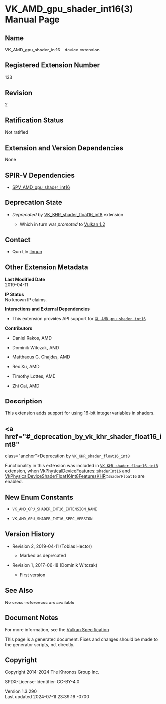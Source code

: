 # VK_AMD_gpu_shader_int16(3) Manual Page

## Name

VK_AMD_gpu_shader_int16 - device extension



## <a href="#_registered_extension_number" class="anchor"></a>Registered Extension Number

133

## <a href="#_revision" class="anchor"></a>Revision

2

## <a href="#_ratification_status" class="anchor"></a>Ratification Status

Not ratified

## <a href="#_extension_and_version_dependencies" class="anchor"></a>Extension and Version Dependencies

None

## <a href="#_spir_v_dependencies" class="anchor"></a>SPIR-V Dependencies

- [SPV_AMD_gpu_shader_int16](https://htmlpreview.github.io/?https://github.com/KhronosGroup/SPIRV-Registry/blob/main/extensions/AMD/SPV_AMD_gpu_shader_int16.html)

## <a href="#_deprecation_state" class="anchor"></a>Deprecation State

- *Deprecated* by
  [VK_KHR_shader_float16_int8](https://registry.khronos.org/vulkan/specs/1.3-extensions/man/html/VK_KHR_shader_float16_int8.html)
  extension

  - Which in turn was *promoted* to <a
    href="https://registry.khronos.org/vulkan/specs/1.3-extensions/html/vkspec.html#versions-1.2-promotions"
    target="_blank" rel="noopener">Vulkan 1.2</a>

## <a href="#_contact" class="anchor"></a>Contact

- Qun Lin <a
  href="https://github.com/KhronosGroup/Vulkan-Docs/issues/new?body=%5BVK_AMD_gpu_shader_int16%5D%20@linqun%0A*Here%20describe%20the%20issue%20or%20question%20you%20have%20about%20the%20VK_AMD_gpu_shader_int16%20extension*"
  target="_blank" rel="nofollow noopener"><em></em>linqun</a>

## <a href="#_other_extension_metadata" class="anchor"></a>Other Extension Metadata

**Last Modified Date**  
2019-04-11

**IP Status**  
No known IP claims.

**Interactions and External Dependencies**  
- This extension provides API support for
  [`GL_AMD_gpu_shader_int16`](https://registry.khronos.org/OpenGL/extensions/AMD/AMD_gpu_shader_int16.txt)

**Contributors**  
- Daniel Rakos, AMD

- Dominik Witczak, AMD

- Matthaeus G. Chajdas, AMD

- Rex Xu, AMD

- Timothy Lottes, AMD

- Zhi Cai, AMD

## <a href="#_description" class="anchor"></a>Description

This extension adds support for using 16-bit integer variables in
shaders.

## <a href="#_deprecation_by_vk_khr_shader_float16_int8"
class="anchor"></a>Deprecation by `VK_KHR_shader_float16_int8`

Functionality in this extension was included in
[`VK_KHR_shader_float16_int8`](https://registry.khronos.org/vulkan/specs/1.3-extensions/man/html/VK_KHR_shader_float16_int8.html)
extension, when
[VkPhysicalDeviceFeatures](https://registry.khronos.org/vulkan/specs/1.3-extensions/man/html/VkPhysicalDeviceFeatures.html)::`shaderInt16`
and
[VkPhysicalDeviceShaderFloat16Int8FeaturesKHR](https://registry.khronos.org/vulkan/specs/1.3-extensions/man/html/VkPhysicalDeviceShaderFloat16Int8FeaturesKHR.html)::`shaderFloat16`
are enabled.

## <a href="#_new_enum_constants" class="anchor"></a>New Enum Constants

- `VK_AMD_GPU_SHADER_INT16_EXTENSION_NAME`

- `VK_AMD_GPU_SHADER_INT16_SPEC_VERSION`

## <a href="#_version_history" class="anchor"></a>Version History

- Revision 2, 2019-04-11 (Tobias Hector)

  - Marked as deprecated

- Revision 1, 2017-06-18 (Dominik Witczak)

  - First version

## <a href="#_see_also" class="anchor"></a>See Also

No cross-references are available

## <a href="#_document_notes" class="anchor"></a>Document Notes

For more information, see the <a
href="https://registry.khronos.org/vulkan/specs/1.3-extensions/html/vkspec.html#VK_AMD_gpu_shader_int16"
target="_blank" rel="noopener">Vulkan Specification</a>

This page is a generated document. Fixes and changes should be made to
the generator scripts, not directly.

## <a href="#_copyright" class="anchor"></a>Copyright

Copyright 2014-2024 The Khronos Group Inc.

SPDX-License-Identifier: CC-BY-4.0

Version 1.3.290  
Last updated 2024-07-11 23:39:16 -0700
